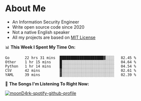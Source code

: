 # About Me

- An Information Security Engineer
- Write open source code since 2020
- Not a native English speaker
- All my projects are based on [MIT License](https://opensource.org/licenses/MIT)

📊 **This Week I Spent My Time On:**
<!--START_SECTION:waka-->
```text
Go       22 hrs 31 mins  ████████████████████▓░░░░   82.45 % 
Other    1 hr 15 mins    █░░░░░░░░░░░░░░░░░░░░░░░░   04.64 % 
Python   1 hr 14 mins    █░░░░░░░░░░░░░░░░░░░░░░░░   04.54 % 
CSV      42 mins         ▓░░░░░░░░░░░░░░░░░░░░░░░░   02.61 % 
YAML     39 mins         ▓░░░░░░░░░░░░░░░░░░░░░░░░   02.39 % 
```
<!--END_SECTION:waka-->

🎵 **The Songs I'm Listening To Right Now:**

[![moonD4rk-spotify-github-profile](https://spotify-github-profile.vercel.app/api/view?uid=iftr63d5ost38g0o26wcjzd8k&cover_image=true&theme=novatorem)](https://spotify-github-profile.vercel.app/api/view?uid=iftr63d5ost38g0o26wcjzd8k&redirect=true)
